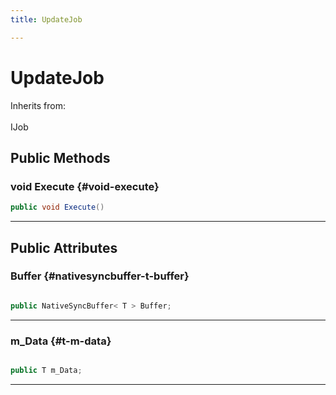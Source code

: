 ```yaml
---
title: UpdateJob

---
```


# UpdateJob







Inherits from: <br></br>IJob




## Public Methods

### void Execute {#void-execute}

```csharp
public void Execute()
```






-----------

## Public Attributes

### Buffer {#nativesyncbuffer-t-buffer}

```csharp

public NativeSyncBuffer< T > Buffer;

```






-----------

### m_Data {#t-m-data}

```csharp

public T m_Data;

```






-----------


